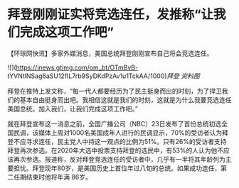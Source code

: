 # 拜登刚刚证实将竞选连任，发推称“让我们完成这项工作吧”

【环球网快讯】多家外媒消息，美国总统拜登刚刚宣布自己将会竞选连任。

![](https://inews.gtimg.com/om_bt/OTmBvB-
tYVNtlNSag6aSU12fIL7rb9SyDKdPzAv1u1TckAA/1000)_拜登 资料图_

拜登在推特上发文称，“每一代人都要经历为了民主挺身而出的时刻，为了捍卫我们的基本自由挺身而出吧。我相信这就是我们的时刻，这就是为什么我要竞选连任美国总统。加入我们，让我们完成这项工作吧。”

就在拜登宣布这一消息之前，全国广播公司（NBC）23日发布了首份总统初选全国民调，该媒体上周对1000名美国成年人进行的民调显示，70%的受访者认为拜登不应寻求连任，民主党人中持这一观点的比例为51%。只有26%的受访者支持拜登再次参选。在2020年大选中投票支持拜登的选民中，有53%的人认为他不应该再次参选。报道称，反对拜登竞选连任的受访者中，几乎有一半将其年龄列为主要担忧。拜登现年80岁，是美国历史上首位年过八旬的总统。如果成功连任，第二任期结束时他将年满
86岁。

